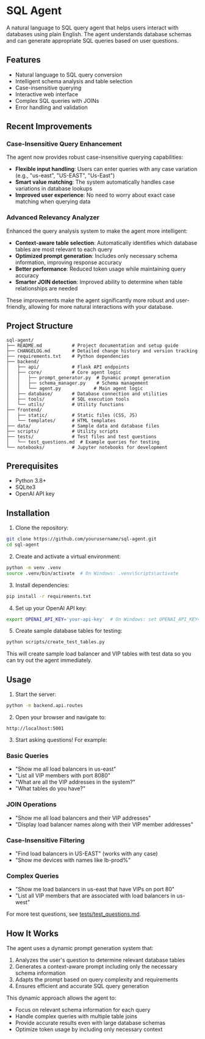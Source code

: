 # SQL Agent

A natural language to SQL query agent that helps users interact with databases using plain English. The agent understands database schemas and can generate appropriate SQL queries based on user questions.

## Features

- Natural language to SQL query conversion
- Intelligent schema analysis and table selection
- Case-insensitive querying
- Interactive web interface
- Complex SQL queries with JOINs
- Error handling and validation

## Recent Improvements

### Case-Insensitive Query Enhancement
The agent now provides robust case-insensitive querying capabilities:
- **Flexible input handling**: Users can enter queries with any case variation (e.g., "us-east", "US-EAST", "Us-East")
- **Smart value matching**: The system automatically handles case variations in database lookups
- **Improved user experience**: No need to worry about exact case matching when querying data

### Advanced Relevancy Analyzer
Enhanced the query analysis system to make the agent more intelligent:
- **Context-aware table selection**: Automatically identifies which database tables are most relevant to each query
- **Optimized prompt generation**: Includes only necessary schema information, improving response accuracy
- **Better performance**: Reduced token usage while maintaining query accuracy
- **Smarter JOIN detection**: Improved ability to determine when table relationships are needed

These improvements make the agent significantly more robust and user-friendly, allowing for more natural interactions with your database.

## Project Structure

```
sql-agent/
├── README.md           # Project documentation and setup guide
├── CHANGELOG.md        # Detailed change history and version tracking
├── requirements.txt    # Python dependencies
├── backend/
│   ├── api/            # Flask API endpoints
│   ├── core/           # Core agent logic
│   │   ├── prompt_generator.py  # Dynamic prompt generation
│   │   ├── schema_manager.py    # Schema management
│   │   └── agent.py            # Main agent logic
│   ├── database/       # Database connection and utilities
│   ├── tools/          # SQL execution tools
│   └── utils/          # Utility functions
├── frontend/
│   ├── static/         # Static files (CSS, JS)
│   └── templates/      # HTML templates
├── data/               # Sample data and database files
├── scripts/            # Utility scripts
├── tests/              # Test files and test questions
│   └── test_questions.md  # Example queries for testing
└── notebooks/          # Jupyter notebooks for development
```

## Prerequisites

- Python 3.8+
- SQLite3
- OpenAI API key

## Installation

1. Clone the repository:
```bash
git clone https://github.com/yourusername/sql-agent.git
cd sql-agent
```

2. Create and activate a virtual environment:
```bash
python -m venv .venv
source .venv/bin/activate  # On Windows: .venv\Scripts\activate
```

3. Install dependencies:
```bash
pip install -r requirements.txt
```

4. Set up your OpenAI API key:
```bash
export OPENAI_API_KEY='your-api-key'  # On Windows: set OPENAI_API_KEY=your-api-key
```

5. Create sample database tables for testing:
```bash
python scripts/create_test_tables.py
```

This will create sample load balancer and VIP tables with test data so you can try out the agent immediately.

## Usage

1. Start the server:
```bash
python -m backend.api.routes
```

2. Open your browser and navigate to:
```
http://localhost:5001
```

3. Start asking questions! For example:

### Basic Queries
- "Show me all load balancers in us-east"
- "List all VIP members with port 8080"
- "What are all the VIP addresses in the system?"
- "What tables do you have?"

### JOIN Operations
- "Show me all load balancers and their VIP addresses"
- "Display load balancer names along with their VIP member addresses"

### Case-Insensitive Filtering
- "Find load balancers in US-EAST" (works with any case)
- "Show me devices with names like lb-prod%" 

### Complex Queries
- "Show me load balancers in us-east that have VIPs on port 80"
- "List all VIP members that are associated with load balancers in us-west"

For more test questions, see [tests/test_questions.md](tests/test_questions.md).

## How It Works

The agent uses a dynamic prompt generation system that:
1. Analyzes the user's question to determine relevant database tables
2. Generates a context-aware prompt including only the necessary schema information
3. Adapts the prompt based on query complexity and requirements
4. Ensures efficient and accurate SQL query generation

This dynamic approach allows the agent to:
- Focus on relevant schema information for each query
- Handle complex queries with multiple table joins
- Provide accurate results even with large database schemas
- Optimize token usage by including only necessary context
